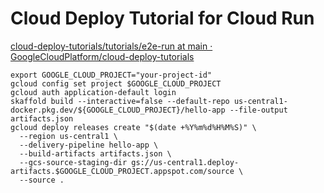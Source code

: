 # Cloud Deploy Tutorial for Cloud Run

[cloud-deploy-tutorials/tutorials/e2e-run at main · GoogleCloudPlatform/cloud-deploy-tutorials](https://github.com/GoogleCloudPlatform/cloud-deploy-tutorials/tree/main/tutorials/e2e-run)

```shell
export GOOGLE_CLOUD_PROJECT="your-project-id"
gcloud config set project $GOOGLE_CLOUD_PROJECT
gcloud auth application-default login
skaffold build --interactive=false --default-repo us-central1-docker.pkg.dev/${GOOGLE_CLOUD_PROJECT}/hello-app --file-output artifacts.json
gcloud deploy releases create "$(date +%Y%m%d%H%M%S)" \
  --region us-central1 \
  --delivery-pipeline hello-app \
  --build-artifacts artifacts.json \
  --gcs-source-staging-dir gs://us-central1.deploy-artifacts.$GOOGLE_CLOUD_PROJECT.appspot.com/source \
  --source .
```